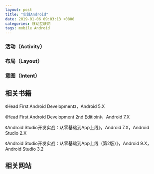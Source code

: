 ```yaml
---
layout: post
title: "实践Android"
date: 2019-01-06 09:03:13 +0800
categories: 移动互联网
tags: mobile Android
---
```




### 活动（Activity）

### 布局（Layout）

### 意图（Intent）

## 相关书籍

《Head First Android Development》，Android 5.X

《Head First Android Development 2nd Editioin》，Android 7.X

《Android Studio开发实战：从零基础到App上线》，Android 7.X，Android Studio 2.X

《Android Studio开发实战：从零基础到App上线（第2版）》，Android 9.X，Android Studio 3.2

## 相关网站

​    
